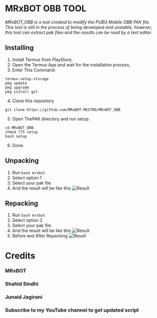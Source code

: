 # MRxBOT OBB TOOL
_MRxBOT_OBB is a tool created to modify the PUBG Mobile OBB PAK file. This tool is still in the process of being developed and unstable, however, this tool can extract pak files and the results can be read by a text editor._

## Installing
1. Install Termux from PlayStore,
2. Open the Termux App and wait for the installation process,
3. Enter This Command:
```
termux-setup-storage
pkg update
pkg upgrade
pkg install git
```
4. Clone this repository
```
git clone https://github.com/MRxBOT-MESTRO/MRxBOT_OBB
```
5. Open ThePAK directory and run setup.
```
cd MRxBOT_OBB
chmod 775 setup
bash setup
```
6. Done.

## Unpacking
1. Run ```bash mrxbot```
2. Select option 1
3. Select your pak file
4. And the result will be like this
![Result](/screenshot/complete_extraction.jpg)

## Repacking
1. Run ```bash mrxbot```
2. Select option 2
3. Select your pak file
4. And the result will be like this
![Result](/screenshot/complete_repacking.jpg)
5. Before and After Repacking
![Result](/screenshot/beforeafter_repacking.jpg)

# Credits
### MRxBOT
### Shahid Sindhi
### Junaid Jagirani

### Subscribe to my YouTube channel to get updated script 
